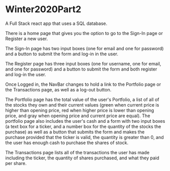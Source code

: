 # Winter2020Part2

A Full Stack react app that uses a SQL database. 

There is a home page that gives you the option to go to the Sign-In page or Register a new user.

The Sign-In page has two input boxes (one for email and one for password) and a button to submit the form and log-in in the user. 

The Register page has three input boxes (one for username, one for email, and one for password) and a button to submit the form and both register and log-in the user.

Once Logged in, the NavBar changes to hold a link to the Portfolio page or the Transactions page, as well as a log-out button.

The Portfolio page has the total value of the user's Portfolio, a list of all of the stocks they own and their current values (green when current price is higher than opening price, red when higher price is lower than opening price, and gray when opening price and current price are equal). The portfolio page also includes the user's cash and a form with two input boxes (a text box for a ticker, and a number box for the quantity of the stocks the purchase) as well as a button that submits the form and makes the purchase provided that the ticker is valid, the quantity is greater than 0, and the user has enough cash to purchase the shares of stock. 

The Transactions page lists all of the transactions the user has made including the ticker, the quantity of shares purchased, and what they paid per share. 
